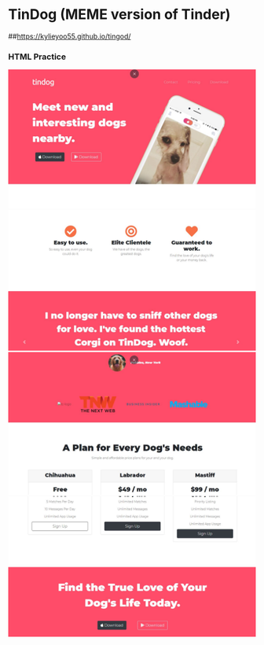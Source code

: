 # TinDog (MEME version of Tinder)
##https://kylieyoo55.github.io/tingod/
### HTML Practice

![My image](https://github.com/kylieyoo55/tindog/blob/master/images/pic01.JPG?raw=true)
![My image](https://github.com/kylieyoo55/tindog/blob/master/images/pic02.JPG?raw=true)
![My image](https://github.com/kylieyoo55/tindog/blob/master/images/pic03.JPG?raw=true)
![My image](https://github.com/kylieyoo55/tindog/blob/master/images/pic04.JPG?raw=true)


